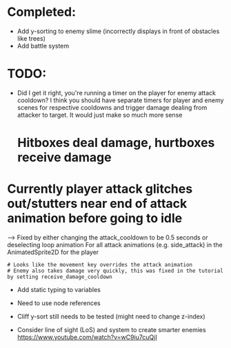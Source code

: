 # Completed:
- Add y-sorting to enemy slime (incorrectly displays in front of obstacles like trees)
- Add battle system



# TODO:
- Did I get it right, you're running a timer on the player for enemy attack cooldown? 
	I think you should have separate timers for player and enemy scenes for respective cooldowns 
	and trigger damage dealing from attacker to target. It would just make so much more sense
	
	# Hitboxes deal damage, hurtboxes receive damage
	
# Currently player attack glitches out/stutters near end of attack animation before going to idle
--> Fixed by either changing the attack_cooldown to be 0.5 seconds or deselecting loop animation 
	For all attack animations (e.g. side_attack) in the AnimatedSprite2D for the player
	
		
	# Looks like the movement key overrides the attack animation
	# Enemy also takes damage very quickly, this was fixed in the tutorial by setting receive_damage_cooldown
	
- Add static typing to variables
- Need to use node references

	
- Cliff y-sort still needs to be tested (might need to change z-index)
- Consider line of sight (LoS) and system to create smarter enemies https://www.youtube.com/watch?v=wC9iu7cuQjI
